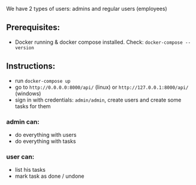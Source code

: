 We have 2 types of users: admins and regular users (employees)

## Prerequisites:
- Docker running & docker compose installed. Check: `docker-compose --version`

## Instructions:
- run `docker-compose up`
- go to `http://0.0.0.0:8000/api/` (linux) or `http://127.0.0.1:8000/api/` (windows)
- sign in with credentials: `admin/admin`, create users and create some tasks for them


### admin can:
- do everything with users
- do everything with tasks

### user can:
- list his tasks
- mark task as done / undone

